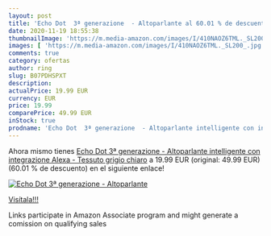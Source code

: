 ```yaml
---
layout: post
title: 'Echo Dot  3ª generazione  - Altoparlante al 60.01 % de descuento'
date: 2020-11-19 18:55:38
thumbnailImage: 'https://m.media-amazon.com/images/I/410NAOZ6TML._SL200_.jpg'
images: [ 'https://m.media-amazon.com/images/I/410NAOZ6TML._SL200_.jpg' ]
comments: true
category: ofertas
author: ring
slug: B07PDHSPXT
description:
actualPrice: 19.99 EUR
currency: EUR
price: 19.99
comparePrice: 49.99 EUR
inStock: true
prodname: 'Echo Dot  3ª generazione  - Altoparlante intelligente con integrazione Alexa - Tessuto grigio chiaro'
---
```


Ahora mismo tienes [Echo Dot  3ª generazione  - Altoparlante intelligente con integrazione Alexa - Tessuto grigio chiaro](https://www.amazon.it/dp/B07PDHSPXT/?tag=tolees00-21) a 19.99 EUR (original: 49.99 EUR) (60.01 %  de descuento) en el siguiente enlace!

[![Echo Dot  3ª generazione  - Altoparlante](https://m.media-amazon.com/images/I/410NAOZ6TML._SL200_.jpg)](https://www.amazon.it/dp/B07PDHSPXT/?tag=tolees00-21)

[Visítala!!!](https://www.amazon.it/dp/B07PDHSPXT/?tag=tolees00-21)

Links participate in Amazon Associate program and might generate a comission on qualifying sales
